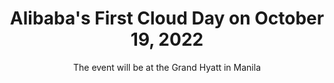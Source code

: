 ---
title: "Alibaba's First Cloud Day on October 19, 2022"
banner: "/graphics/alibaba.jpg"
# heading: "A New Science Based on Metaphysics and Dialectics"
subtitle: "The event will be at the Grand Hyatt in Manila"
linktext: "Read More"
link: "https://fintechnews.ph/56830/cloud/alibaba-cloud-will-host-its-first-cloud-day-in-the-philippines-in-october/"


mini1: "The Nature of the Soul"
heading1: "Everything is a wave that manifests as a particle"
sub1: "The analog universe streams in real-definition to create reality"
mini2: "The Soul of the Physical Universe"
heading2: "Material Superphysics"
sub2: "Based on the five layers of the ancient Greek, Hindus, and Chinese"

mini3: "The Soul of Living Entities"
heading3: "Medical Superphysics"
sub3: "Based on five medical paradigms"

mini4: "The Soul of Society"
heading4: "Social Superphysics"
sub4: "Fellow-Feeling Instead of Selfish-Interest"


tricon1:
  a:
    - icon: "/icons/tao.png"
      title: "Metaphysics"
      subtitle: "0-50% Replicable: Paradoxical"
  b:
    - icon: "/icons/sp.png"
      title: "Superphysics"
      subtitle: "51-99% Replicable: Subjective"
  c:
    - icon: "/icons/atom.png"
      title: "Physics"
      subtitle: "100% Replicable: Objective"
   
---